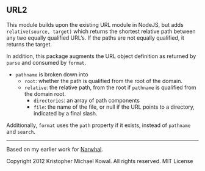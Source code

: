 
URL2
----

This module builds upon the existing URL module in NodeJS, but adds
`relative(source, target)` which returns the shortest relative path
between any two equally qualified URL’s.  If the paths are not equally
qualified, it returns the target.

In addition, this package augments the URL object definition as returned
by `parse` and consumed by `format`.

-   `pathname` is broken down into
    -   `root`: whether the path is qualified from the root of the
        domain.
    -   `relative`: the relative path, from the root if `pathname` is
        qualified from the domain root.
        -   `directories`: an array of path components
        -   `file`: the name of the file, or null if the URL points to a
            directory, indicated by a final slash.

Additionally, `format` uses the `path` property if it exists, instead of
`pathname` and `search`.

----

Based on my earlier work for [Narwhal][].

[Narwhal]: https://github.com/kriskowal/narwhal-lib/blob/master/lib/narwhal/uri.js

Copyright 2012 Kristopher Michael Kowal. All rights reserved.
MIT License


